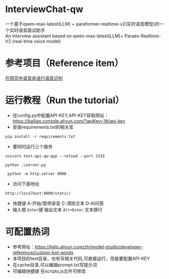 # InterviewChat-qw
一个基于qwen-max-latest(LLM) + paraformer-realtime-v2(实时语音模型)的一个实时语音面试助手<br>
An interview assistant based on qwen-max-latest(LLM)+ Paraex-Realtime-V2 (real-time voice model)

# 参考项目（Reference item）
[在网页中录音并进行语音识别](https://github.com/aliyun/alibabacloud-bailian-speech-demo/tree/master/samples/gallery/input-text-out-audio-html-ai-assistant)


# 运行教程（Run the tutorial）
- 在config.py中配置API-KEY,API-KEY获取网址：https://bailian.console.aliyun.com/?apiKey=1#/api-key
- 安装requirements.txt的相关库
 ``` 
pip install -r requirements.txt
```
  
- 要同时运行三个服务
```
uvicorn test-api-qw:app --reload --port 2333
```
```
python .\server.py 
```
```
 python -m http.server 9000 
```
- 访问下面地址
```
http://localhost:9000/static/
```
- 快捷键 A-开始/暂停录音 C-清除文本 D-AI问答
- 输入框 `Enter`键 输出文本 `Alt+Enter` 文本换行

# 可配置热词
- 参考网址：https://help.aliyun.com/zh/model-studio/developer-reference/custom-hot-words
- 本项目的test目录，也有写相关代码,可直接运行，但是要配置API-KEY
- 在cache目录,可以编辑prompt.txt写提示词
- 可编辑快捷键 在scripts.js文件可修改
